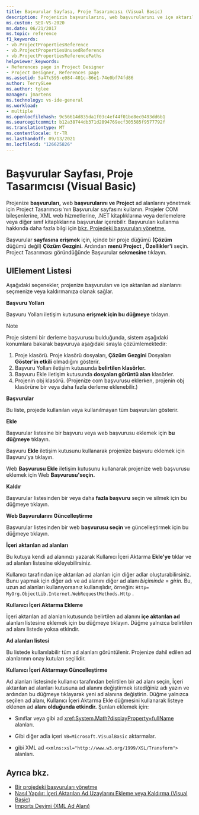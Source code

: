 ```yaml
---
title: Başvurular Sayfası, Proje Tasarımcısı (Visual Basic)
description: Projenizin başvurularını, web başvurularını ve içe aktarılan ad alanlarını yönetmek için Project Tasarımcısı'nın Başvurular sayfasını kullanmayı öğrenin.
ms.custom: SEO-VS-2020
ms.date: 06/21/2017
ms.topic: reference
f1_keywords:
- vb.ProjectPropertiesReference
- vb.ProjectPropertiesUnusedReference
- vb.ProjectPropertiesReferencePaths
helpviewer_keywords:
- References page in Project Designer
- Project Designer, References page
ms.assetid: 5a47c595-e084-401c-86e1-74e0bf74fd86
author: TerryGLee
ms.author: tglee
manager: jmartens
ms.technology: vs-ide-general
ms.workload:
- multiple
ms.openlocfilehash: 9c56614d835da1f03c4ef44f01be8ec0493dd6b1
ms.sourcegitcommit: b12a38744db371d2894769ecf305585f9577792f
ms.translationtype: MT
ms.contentlocale: tr-TR
ms.lasthandoff: 09/13/2021
ms.locfileid: "126625826"
---
```

# <a name="references-page-project-designer-visual-basic"></a>Başvurular Sayfası, Proje Tasarımcısı (Visual Basic)

Projenize **başvuruları,** web **başvurularını ve Project** ad alanlarını yönetmek için Project Tasarımcısı'nın Başvurular sayfasını kullanın. Projeler COM bileşenlerine, XML web hizmetlerine, .NET kitaplıklarına veya derlemelere veya diğer sınıf kitaplıklarına başvurular içerebilir. Başvuruları kullanma hakkında daha fazla bilgi için [bkz. Projedeki başvuruları yönetme.](../../ide/managing-references-in-a-project.md)

Başvurular **sayfasına erişmek** için, içinde bir proje düğümü **(Çözüm** düğümü değil) **Çözüm Gezgini.** Ardından **menü Project** **, Özellikler'i** seçin. Project Tasarımcısı göründüğünde Başvurular **sekmesine** tıklayın.

## <a name="uielement-list"></a>UIElement Listesi

Aşağıdaki seçenekler, projenize başvuruları ve içe aktarılan ad alanlarını seçmenize veya kaldırmanıza olanak sağlar.

**Başvuru Yolları**

Başvuru Yolları iletişim kutusuna **erişmek için bu düğmeye** tıklayın.

> [!NOTE]
> Proje sistemi bir derleme başvurusu bulduğunda, sistem aşağıdaki konumlara bakarak başvuruya aşağıdaki sırayla çözümlemektedir:
>
> 1. Proje klasörü. Proje klasörü dosyaları, **Çözüm Gezgini** Dosyaları **Göster'in etkili** olmadığını gösterir.
> 2. Başvuru Yolları iletişim kutusunda **belirtilen klasörler.**
> 3. Başvuru Ekle iletişim kutusunda **dosyaları görüntü alan** klasörler.
> 4. Projenin obj klasörü. (Projenize com başvurusu eklerken, projenin obj klasörüne bir veya daha fazla derleme eklenebilir.)

 **Başvurular**

Bu liste, projede kullanılan veya kullanılmayan tüm başvuruları gösterir.

 **Ekle**

Başvurular listesine bir başvuru veya web başvurusu eklemek için **bu düğmeye** tıklayın.

Başvuru **Ekle** iletişim kutusunu kullanarak projenize başvuru eklemek için Başvuru'ya tıklayın.

Web **Başvurusu Ekle** iletişim kutusunu kullanarak projenize web başvurusu eklemek için Web **Başvurusu'seçin.**

 **Kaldır**

Başvurular listesinden bir veya daha **fazla başvuru** seçin ve silmek için bu düğmeye tıklayın.

 **Web Başvurularını Güncelleştirme**

Başvurular listesinden bir web **başvurusu seçin** ve güncelleştirmek için bu düğmeye tıklayın.

 **İçeri aktarılan ad alanları**

Bu kutuya kendi ad alanınızı yazarak Kullanıcı İçeri Aktarma **Ekle'ye** tıklar ve ad alanları listesine ekleyebilirsiniz.

Kullanıcı tarafından içe aktarılan ad alanları için diğer adlar oluşturabilirsiniz. Bunu yapmak için diğer adı ve ad alanını diğer ad alanı *biçiminde* = *girin.* Bu, uzun ad alanları kullanıyorsanız kullanışlıdır, örneğin: `Http= MyOrg.ObjectLib.Internet.WebRequestMethods.Http` .

 **Kullanıcı İçeri Aktarma Ekleme**

İçeri aktarılan ad alanları kutusunda belirtilen ad alanını **içe aktarılan ad** alanları listesine eklemek için bu düğmeye tıklayın. Düğme yalnızca belirtilen ad alanı listede yoksa etkindir.

 **Ad alanları listesi**

Bu listede kullanılabilir tüm ad alanları görüntülenir. Projenize dahil edilen ad alanlarının onay kutuları seçilidir.

 **Kullanıcı İçeri Aktarmayı Güncelleştirme**

Ad alanları listesinde kullanıcı tarafından belirtilen bir ad alanı seçin, İçeri aktarılan  ad alanları kutusuna ad alanını değiştirmek istediğiniz adı yazın ve ardından bu düğmeye tıklayarak yeni ad alanına değiştirin. Düğme yalnızca seçilen ad alanı, Kullanıcı İçeri Aktarma Ekle düğmesini kullanarak listeye eklenen ad **alanı olduğunda etkindir.** Şunları eklemek için:

- Sınıflar veya gibi ad <xref:System.Math?displayProperty=fullName> alanları.

- Gibi diğer adla içeri `VB=Microsoft.VisualBasic` aktarmalar.

- gibi XML ad `<xmlns:xsl="http://www.w3.org/1999/XSL/Transform">` alanları.

## <a name="see-also"></a>Ayrıca bkz.

- [Bir projedeki başvuruları yönetme](../../ide/managing-references-in-a-project.md)
- [Nasıl Yapılır: İçeri Aktarılan Ad Uzaylarını Ekleme veya Kaldırma (Visual Basic)](../../ide/how-to-add-or-remove-imported-namespaces-visual-basic.md)
- [Imports Deyimi (XML Ad Alanı)](/dotnet/visual-basic/language-reference/statements/imports-statement-xml-namespace)
